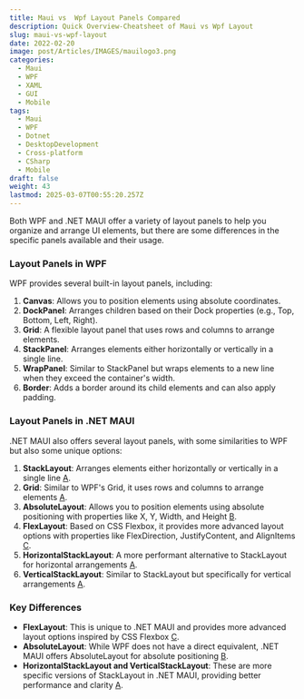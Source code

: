 ```yaml
---
title: Maui vs  Wpf Layout Panels Compared
description: Quick Overview-Cheatsheet of Maui vs Wpf Layout
slug: maui-vs-wpf-layout
date: 2022-02-20
image: post/Articles/IMAGES/mauilogo3.png
categories:
  - Maui
  - WPF
  - XAML
  - GUI
  - Mobile
tags:
  - Maui
  - WPF
  - Dotnet
  - DesktopDevelopment
  - Cross-platform
  - CSharp
  - Mobile
draft: false
weight: 43
lastmod: 2025-03-07T00:55:20.257Z
---
```

Both WPF and .NET MAUI offer a variety of layout panels to help you organize and arrange UI elements, but there are some differences in the specific panels available and their usage.

### Layout Panels in WPF

WPF provides several built-in layout panels, including:

1. **Canvas**: Allows you to position elements using absolute coordinates.
2. **DockPanel**: Arranges children based on their Dock properties (e.g., Top, Bottom, Left, Right).
3. **Grid**: A flexible layout panel that uses rows and columns to arrange elements.
4. **StackPanel**: Arranges elements either horizontally or vertically in a single line.
5. **WrapPanel**: Similar to StackPanel but wraps elements to a new line when they exceed the container's width.
6. **Border**: Adds a border around its child elements and can also apply padding.

### Layout Panels in .NET MAUI

.NET MAUI also offers several layout panels, with some similarities to WPF but also some unique options:

1. **StackLayout**: Arranges elements either horizontally or vertically in a single line [A](https://learn.microsoft.com/en-us/dotnet/maui/user-interface/layouts/?view=net-maui-9.0\&copilot_analytics_metadata=eyJldmVudEluZm9fbWVzc2FnZUlkIjoiRlNUMmFDcFUxdGpocm51WThkZGQ1IiwiZXZlbnRJbmZvX2NsaWNrU291cmNlIjoiY2l0YXRpb25MaW5rIiwiZXZlbnRJbmZvX2NvbnZlcnNhdGlvbklkIjoiUVpWZTNISG9uUmFDZThwQ3RGWU14IiwiZXZlbnRJbmZvX2NsaWNrRGVzdGluYXRpb24iOiJodHRwczpcL1wvbGVhcm4ubWljcm9zb2Z0LmNvbVwvZW4tdXNcL2RvdG5ldFwvbWF1aVwvdXNlci1pbnRlcmZhY2VcL2xheW91dHNcLz92aWV3PW5ldC1tYXVpLTkuMCJ9\&citationMarker=9F742443-6C92-4C44-BF58-8F5A7C53B6F1).
2. **Grid**: Similar to WPF's Grid, it uses rows and columns to arrange elements [A](https://learn.microsoft.com/en-us/dotnet/maui/user-interface/layouts/?view=net-maui-9.0\&copilot_analytics_metadata=eyJldmVudEluZm9fY2xpY2tTb3VyY2UiOiJjaXRhdGlvbkxpbmsiLCJldmVudEluZm9fY29udmVyc2F0aW9uSWQiOiJRWlZlM0hIb25SYUNlOHBDdEZZTXgiLCJldmVudEluZm9fbWVzc2FnZUlkIjoiRlNUMmFDcFUxdGpocm51WThkZGQ1IiwiZXZlbnRJbmZvX2NsaWNrRGVzdGluYXRpb24iOiJodHRwczpcL1wvbGVhcm4ubWljcm9zb2Z0LmNvbVwvZW4tdXNcL2RvdG5ldFwvbWF1aVwvdXNlci1pbnRlcmZhY2VcL2xheW91dHNcLz92aWV3PW5ldC1tYXVpLTkuMCJ9\&citationMarker=9F742443-6C92-4C44-BF58-8F5A7C53B6F1).
3. **AbsoluteLayout**: Allows you to position elements using absolute positioning with properties like X, Y, Width, and Height [B](https://learn.microsoft.com/en-us/dotnet/maui/user-interface/layouts/custom?view=net-maui-9.0\&copilot_analytics_metadata=eyJldmVudEluZm9fbWVzc2FnZUlkIjoiRlNUMmFDcFUxdGpocm51WThkZGQ1IiwiZXZlbnRJbmZvX2NsaWNrU291cmNlIjoiY2l0YXRpb25MaW5rIiwiZXZlbnRJbmZvX2NsaWNrRGVzdGluYXRpb24iOiJodHRwczpcL1wvbGVhcm4ubWljcm9zb2Z0LmNvbVwvZW4tdXNcL2RvdG5ldFwvbWF1aVwvdXNlci1pbnRlcmZhY2VcL2xheW91dHNcL2N1c3RvbT92aWV3PW5ldC1tYXVpLTkuMCIsImV2ZW50SW5mb19jb252ZXJzYXRpb25JZCI6IlFaVmUzSEhvblJhQ2U4cEN0RllNeCJ9\&citationMarker=9F742443-6C92-4C44-BF58-8F5A7C53B6F1).
4. **FlexLayout**: Based on CSS Flexbox, it provides more advanced layout options with properties like FlexDirection, JustifyContent, and AlignItems [C](https://learn.microsoft.com/en-us/dotnet/maui/user-interface/layouts/flexlayout?view=net-maui-9.0\&copilot_analytics_metadata=eyJldmVudEluZm9fbWVzc2FnZUlkIjoiRlNUMmFDcFUxdGpocm51WThkZGQ1IiwiZXZlbnRJbmZvX2NvbnZlcnNhdGlvbklkIjoiUVpWZTNISG9uUmFDZThwQ3RGWU14IiwiZXZlbnRJbmZvX2NsaWNrRGVzdGluYXRpb24iOiJodHRwczpcL1wvbGVhcm4ubWljcm9zb2Z0LmNvbVwvZW4tdXNcL2RvdG5ldFwvbWF1aVwvdXNlci1pbnRlcmZhY2VcL2xheW91dHNcL2ZsZXhsYXlvdXQ/dmlldz1uZXQtbWF1aS05LjAiLCJldmVudEluZm9fY2xpY2tTb3VyY2UiOiJjaXRhdGlvbkxpbmsifQ%3D%3D\&citationMarker=9F742443-6C92-4C44-BF58-8F5A7C53B6F1).
5. **HorizontalStackLayout**: A more performant alternative to StackLayout for horizontal arrangements [A](https://learn.microsoft.com/en-us/dotnet/maui/user-interface/layouts/?view=net-maui-9.0\&copilot_analytics_metadata=eyJldmVudEluZm9fbWVzc2FnZUlkIjoiRlNUMmFDcFUxdGpocm51WThkZGQ1IiwiZXZlbnRJbmZvX2NsaWNrRGVzdGluYXRpb24iOiJodHRwczpcL1wvbGVhcm4ubWljcm9zb2Z0LmNvbVwvZW4tdXNcL2RvdG5ldFwvbWF1aVwvdXNlci1pbnRlcmZhY2VcL2xheW91dHNcLz92aWV3PW5ldC1tYXVpLTkuMCIsImV2ZW50SW5mb19jbGlja1NvdXJjZSI6ImNpdGF0aW9uTGluayIsImV2ZW50SW5mb19jb252ZXJzYXRpb25JZCI6IlFaVmUzSEhvblJhQ2U4cEN0RllNeCJ9\&citationMarker=9F742443-6C92-4C44-BF58-8F5A7C53B6F1).
6. **VerticalStackLayout**: Similar to StackLayout but specifically for vertical arrangements [A](https://learn.microsoft.com/en-us/dotnet/maui/user-interface/layouts/?view=net-maui-9.0\&copilot_analytics_metadata=eyJldmVudEluZm9fY2xpY2tEZXN0aW5hdGlvbiI6Imh0dHBzOlwvXC9sZWFybi5taWNyb3NvZnQuY29tXC9lbi11c1wvZG90bmV0XC9tYXVpXC91c2VyLWludGVyZmFjZVwvbGF5b3V0c1wvP3ZpZXc9bmV0LW1hdWktOS4wIiwiZXZlbnRJbmZvX21lc3NhZ2VJZCI6IkZTVDJhQ3BVMXRqaHJudVk4ZGRkNSIsImV2ZW50SW5mb19jb252ZXJzYXRpb25JZCI6IlFaVmUzSEhvblJhQ2U4cEN0RllNeCIsImV2ZW50SW5mb19jbGlja1NvdXJjZSI6ImNpdGF0aW9uTGluayJ9\&citationMarker=9F742443-6C92-4C44-BF58-8F5A7C53B6F1).

### Key Differences

* **FlexLayout**: This is unique to .NET MAUI and provides more advanced layout options inspired by CSS Flexbox [C](https://learn.microsoft.com/en-us/dotnet/maui/user-interface/layouts/flexlayout?view=net-maui-9.0\&copilot_analytics_metadata=eyJldmVudEluZm9fY29udmVyc2F0aW9uSWQiOiJRWlZlM0hIb25SYUNlOHBDdEZZTXgiLCJldmVudEluZm9fY2xpY2tTb3VyY2UiOiJjaXRhdGlvbkxpbmsiLCJldmVudEluZm9fY2xpY2tEZXN0aW5hdGlvbiI6Imh0dHBzOlwvXC9sZWFybi5taWNyb3NvZnQuY29tXC9lbi11c1wvZG90bmV0XC9tYXVpXC91c2VyLWludGVyZmFjZVwvbGF5b3V0c1wvZmxleGxheW91dD92aWV3PW5ldC1tYXVpLTkuMCIsImV2ZW50SW5mb19tZXNzYWdlSWQiOiJGU1QyYUNwVTF0amhybnVZOGRkZDUifQ%3D%3D\&citationMarker=9F742443-6C92-4C44-BF58-8F5A7C53B6F1).
* **AbsoluteLayout**: While WPF does not have a direct equivalent, .NET MAUI offers AbsoluteLayout for absolute positioning [B](https://learn.microsoft.com/en-us/dotnet/maui/user-interface/layouts/custom?view=net-maui-9.0\&copilot_analytics_metadata=eyJldmVudEluZm9fY2xpY2tTb3VyY2UiOiJjaXRhdGlvbkxpbmsiLCJldmVudEluZm9fY2xpY2tEZXN0aW5hdGlvbiI6Imh0dHBzOlwvXC9sZWFybi5taWNyb3NvZnQuY29tXC9lbi11c1wvZG90bmV0XC9tYXVpXC91c2VyLWludGVyZmFjZVwvbGF5b3V0c1wvY3VzdG9tP3ZpZXc9bmV0LW1hdWktOS4wIiwiZXZlbnRJbmZvX2NvbnZlcnNhdGlvbklkIjoiUVpWZTNISG9uUmFDZThwQ3RGWU14IiwiZXZlbnRJbmZvX21lc3NhZ2VJZCI6IkZTVDJhQ3BVMXRqaHJudVk4ZGRkNSJ9\&citationMarker=9F742443-6C92-4C44-BF58-8F5A7C53B6F1).
* **HorizontalStackLayout and VerticalStackLayout**: These are more specific versions of StackLayout in .NET MAUI, providing better performance and clarity [A](https://learn.microsoft.com/en-us/dotnet/maui/user-interface/layouts/?view=net-maui-9.0\&copilot_analytics_metadata=eyJldmVudEluZm9fY29udmVyc2F0aW9uSWQiOiJRWlZlM0hIb25SYUNlOHBDdEZZTXgiLCJldmVudEluZm9fY2xpY2tTb3VyY2UiOiJjaXRhdGlvbkxpbmsiLCJldmVudEluZm9fbWVzc2FnZUlkIjoiRlNUMmFDcFUxdGpocm51WThkZGQ1IiwiZXZlbnRJbmZvX2NsaWNrRGVzdGluYXRpb24iOiJodHRwczpcL1wvbGVhcm4ubWljcm9zb2Z0LmNvbVwvZW4tdXNcL2RvdG5ldFwvbWF1aVwvdXNlci1pbnRlcmZhY2VcL2xheW91dHNcLz92aWV3PW5ldC1tYXVpLTkuMCJ9\&citationMarker=9F742443-6C92-4C44-BF58-8F5A7C53B6F1).
